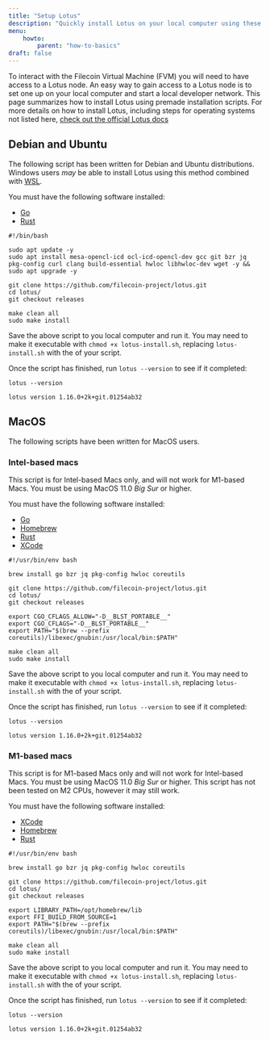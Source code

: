 ```yaml
---
title: "Setup Lotus"
description: "Quickly install Lotus on your local computer using these pre-built scripts."
menu:
    howto:
        parent: "how-to-basics"
draft: false
---
```


To interact with the Filecoin Virtual Machine (FVM) you will need to have access to a Lotus node. An easy way to gain access to a Lotus node is to set one up on your local computer and start a local developer network. This page summarizes how to install Lotus using premade installation scripts. For more details on how to install Lotus, including steps for operating systems not listed here, [check out the official Lotus docs](https://lotus.filecoin.io/lotus/install/prerequisites/)

## Debian and Ubuntu

The following script has been written for Debian and Ubuntu distributions. Windows users _may_ be able to install Lotus using this method combined with [WSL](https://docs.microsoft.com/en-us/windows/wsl/install).

You must have the following software installed:

- [Go](https://go.dev/dl/)
- [Rust](https://rustup.rs/#)

```shell
#!/bin/bash

sudo apt update -y
sudo apt install mesa-opencl-icd ocl-icd-opencl-dev gcc git bzr jq pkg-config curl clang build-essential hwloc libhwloc-dev wget -y && sudo apt upgrade -y

git clone https://github.com/filecoin-project/lotus.git
cd lotus/
git checkout releases

make clean all
sudo make install
```

Save the above script to you local computer and run it. You may need to make it executable with `chmod +x lotus-install.sh`, replacing `lotus-install.sh` with the of your script.

Once the script has finished, run `lotus --version` to see if it completed:

```shell
lotus --version
```

```plaintext
lotus version 1.16.0+2k+git.01254ab32
```

## MacOS

The following scripts have been written for MacOS users.

### Intel-based macs

This script is for Intel-based Macs only, and will not work for M1-based Macs. You must be using MacOS 11.0 _Big Sur_ or higher.

You must have the following software installed:

- [Go](https://go.dev/dl/)
- [Homebrew](https://brew.sh/)
- [Rust](https://rustup.rs/#)
- [XCode](https://developer.apple.com/xcode/)

```shell
#!/usr/bin/env bash

brew install go bzr jq pkg-config hwloc coreutils

git clone https://github.com/filecoin-project/lotus.git
cd lotus/
git checkout releases

export CGO_CFLAGS_ALLOW="-D__BLST_PORTABLE__"
export CGO_CFLAGS="-D__BLST_PORTABLE__"
export PATH="$(brew --prefix coreutils)/libexec/gnubin:/usr/local/bin:$PATH"

make clean all
sudo make install
```

Save the above script to you local computer and run it. You may need to make it executable with `chmod +x lotus-install.sh`, replacing `lotus-install.sh` with the of your script.

Once the script has finished, run `lotus --version` to see if it completed:

```shell
lotus --version
```

```plaintext
lotus version 1.16.0+2k+git.01254ab32
```

### M1-based macs

This script is for M1-based Macs only and will not work for Intel-based Macs. You must be using MacOS 11.0 _Big Sur_ or higher. This script has not been tested on M2 CPUs, however it may still work.

You must have the following software installed:

- [XCode](https://developer.apple.com/xcode/)
- [Homebrew](https://brew.sh/)
- [Rust](https://rustup.rs/#)

```shell
#!/usr/bin/env bash

brew install go bzr jq pkg-config hwloc coreutils

git clone https://github.com/filecoin-project/lotus.git
cd lotus/
git checkout releases

export LIBRARY_PATH=/opt/homebrew/lib
export FFI_BUILD_FROM_SOURCE=1
export PATH="$(brew --prefix coreutils)/libexec/gnubin:/usr/local/bin:$PATH"

make clean all
sudo make install
```

Save the above script to you local computer and run it. You may need to make it executable with `chmod +x lotus-install.sh`, replacing `lotus-install.sh` with the of your script.

Once the script has finished, run `lotus --version` to see if it completed:

```shell
lotus --version
```

```plaintext
lotus version 1.16.0+2k+git.01254ab32
```
